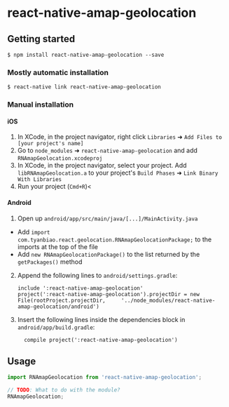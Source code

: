 
# react-native-amap-geolocation

## Getting started

`$ npm install react-native-amap-geolocation --save`

### Mostly automatic installation

`$ react-native link react-native-amap-geolocation`

### Manual installation


#### iOS

1. In XCode, in the project navigator, right click `Libraries` ➜ `Add Files to [your project's name]`
2. Go to `node_modules` ➜ `react-native-amap-geolocation` and add `RNAmapGeolocation.xcodeproj`
3. In XCode, in the project navigator, select your project. Add `libRNAmapGeolocation.a` to your project's `Build Phases` ➜ `Link Binary With Libraries`
4. Run your project (`Cmd+R`)<

#### Android

1. Open up `android/app/src/main/java/[...]/MainActivity.java`
  - Add `import com.tyanbiao.react.geolocation.RNAmapGeolocationPackage;` to the imports at the top of the file
  - Add `new RNAmapGeolocationPackage()` to the list returned by the `getPackages()` method
2. Append the following lines to `android/settings.gradle`:
  	```
  	include ':react-native-amap-geolocation'
  	project(':react-native-amap-geolocation').projectDir = new File(rootProject.projectDir, 	'../node_modules/react-native-amap-geolocation/android')
  	```
3. Insert the following lines inside the dependencies block in `android/app/build.gradle`:
  	```
      compile project(':react-native-amap-geolocation')
  	```


## Usage
```javascript
import RNAmapGeolocation from 'react-native-amap-geolocation';

// TODO: What to do with the module?
RNAmapGeolocation;
```
  
